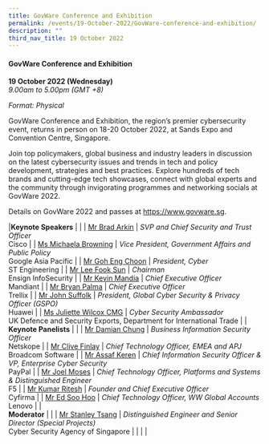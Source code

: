```yaml
---
title: GovWare Conference and Exhibition
permalink: /events/19-October-2022/GovWare-conference-and-exhibition/
description: ""
third_nav_title: 19 October 2022
---
```

#### **GovWare Conference and Exhibition**

**19 October 2022 (Wednesday)**  
*9.00am to 5.00pm (GMT +8)*

*Format: Physical*

GovWare Conference and Exhibition, the region’s premier cybersecurity event, returns in person on 18-20 October 2022, at Sands Expo and Convention Centre, Singapore.

Join top policymakers, global business and industry leaders in discussion on the latest cybersecurity issues and trends in tech and policy development, strategies and best practices. Explore hundreds of tech brands and cutting-edge tech showcases, connect with  global experts and the community through invigorating programmes and networking socials at GovWare 2022.

Details on GovWare 2022 and passes at https://www.govware.sg<a href="https://www.govware.sg" target="_blank"></a>.

|**Keynote Speakers**    |                                                              |
| [Mr Brad Arkin](/speaker-brad-arkin)  | *SVP and Chief Security and Trust Officer*<br>Cisco                |
| [Ms Michaela Browning](/speaker-michaela-browning)  | *Vice President, Government Affairs and Public Policy*<br>Google Asia Pacific                |
| [Mr Goh Eng Choon](/speaker-goh-eng-choon)  | *President, Cyber*<br>ST Engineering                |
| [Mr Lee Fook Sun](/speaker-lee-fook-sun)  | *Chairman*<br>Ensign InfoSecurity             |
| [Mr Kevin Mandia](/speaker-kevin-mandia)  | *Chief Executive Officer*<br>Mandiant            |
| [Mr Bryan Palma](/speaker-bryan-palma)  | *Chief Executive Officer*<br>Trellix            |
| [Mr John Suffolk](/speaker-john-suffolk)  | *President, Global Cyber Security & Privacy Officer (GSPO)*<br>Huawei            |
| [Ms Juliette Wilcox CMG](/speaker-juliette-wilcox/)  | *Cyber Security Ambassador*<br>UK Defence and Security Exports, Department for International Trade            |
| <br> **Keynote Panelists**          |                                                              |
| [Mr Damian Chung](/speaker-damian-chung)  | *Business Information Security Officer*<br>Netskope      |
| [Mr Clive Finlay](/speaker-clive-finlay)  | *Chief Technology Officer, EMEA and APJ*<br>Broadcom Software      |
| [Mr Assaf Keren](/speaker-Assaf-Keren)  | *Chief Information Security Officer & VP, Enterprise Cyber Security*<br>PayPal            |
| [Mr Joel Moses](/speaker-joel-moses)  | *Chief Technology Officer, Platforms and Systems & Distinguished Engineer*<br>F5      |
| [Mr Kumar Ritesh](/speaker-kumar-ritesh)  | *Founder and Chief Executive Officer*<br>Cyfirma      |
| [Mr Ed Soo Hoo](/speaker-ed-soo-hoo)  | *Chief Technology Officer, WW Global Accounts*<br>Lenovo      |
| <br> **Moderator**          |                                                              |
| [Mr Stanley Tsang](/moderator-stanley-tsang)  | *Distinguished Engineer and Senior Director (Special Projects)*<br>Cyber Security Agency of Singapore                  |
| | |